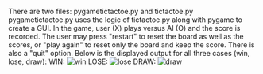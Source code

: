 There are two files: pygametictactoe.py and tictactoe.py
pygametictactoe.py uses the logic of tictactoe.py along with pygame to create a GUI.
In the game, user (X) plays versus AI (O) and the score is recorded.
The user may press "restart" to reset the board as well as the scores, or "play again" to reset only the board and keep the score.
There is also a "quit" option.
Below is the displayed output for all three cases (win, lose, draw):
WIN:
![win](https://github.com/al1-cia/tictactoe/assets/140578698/78ca41b2-06da-4eb3-a816-5dc892405bf1)
LOSE:
![lose](https://github.com/al1-cia/tictactoe/assets/140578698/3c04fc66-da9b-477a-b651-e44e8076b59d)
DRAW:
![draw](https://github.com/al1-cia/tictactoe/assets/140578698/dc060f30-d8ba-4a00-bf53-0c37e41cb3af)



